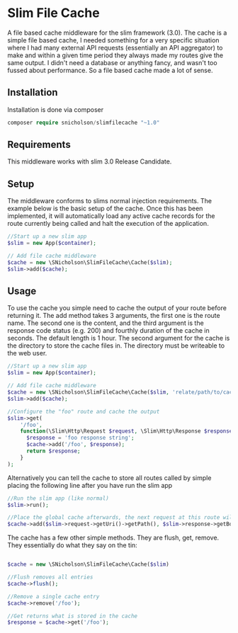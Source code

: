 # Slim File Cache
A file based cache middleware for the slim framework (3.0). The cache is a simple file based cache, I needed something 
for a very specific situation where I had many external API requests (essentially an API aggregator) 
to make and within a given time period they always made my routes give the same output.
I didn't need a database or anything fancy, and wasn't too fussed about performance.
So a file based cache made a lot of sense.

## Installation
Installation is done via composer
```php
composer require snicholson/slimfilecache "~1.0"
```

## Requirements
This middleware works with slim 3.0 Release Candidate.

## Setup
The middleware conforms to slims normal injection requirements. The example below is the basic setup of the cache.
Once this has been implemented, it will automatically load any active cache records for the route currently being called and 
halt the execution of the application.

```php
//Start up a new slim app
$slim = new App($container);

// Add file cache middleware
$cache = new \SNicholson\SlimFileCache\Cache($slim);
$slim->add($cache);
```

## Usage
To use the cache you simple need to cache the output of your route before returning it. The add method takes 3 arguments,
the first one is the route name. The second one is the content, and the third argument is the response code status (e.g. 200) and fourthly duration of the cache in seconds.
The default length is 1 hour. The second argument for the cache is the directory to store the cache files in.
The directory must be writeable to the web user.

```php
//Start up a new slim app
$slim = new App($container);

// Add file cache middleware
$cache = new \SNicholson\SlimFileCache\Cache($slim, 'relate/path/to/cache/directory');
$slim->add($cache);

//Configure the "foo" route and cache the output
$slim->get(
    '/foo',
    function(\Slim\Http\Request $request, \Slim\Http\Response $response, $args) use ($cache) {
      $response = 'foo response string';
      $cache->add('/foo', $response);
      return $response;
    }
);

```

Alternatively you can tell the cache to store all routes called by simple placing the following line after you have
run the slim app
```php
//Run the slim app (like normal)
$slim->run();

//Place the global cache afterwards, the next request at this route will be cached
$cache->add($slim->request->getUri()->getPath(), $slim->response->getBody()->__toString());

```

The cache has a few other simple methods. They are flush, get, remove. They essentially do what they say on the tin:

```php 

$cache = new \SNicholson\SlimFileCache\Cache($slim)

//Flush removes all entries
$cache->flush();

//Remove a single cache entry
$cache->remove('/foo');

//Get returns what is stored in the cache
$response = $cache->get('/foo');

```
